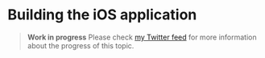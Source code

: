 # Building the iOS application

> **Work in progress** Please check [my Twitter feed](http://www.twitter.com/lbugnion) for more information about the progress of this topic.